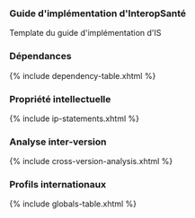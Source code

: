 ### Guide d'implémentation d'InteropSanté

Template du guide d'implémentation d'IS

### Dépendances

{% include dependency-table.xhtml %}

### Propriété intellectuelle

{% include ip-statements.xhtml %}

### Analyse inter-version

{% include cross-version-analysis.xhtml %}

### Profils internationaux

{% include globals-table.xhtml %}